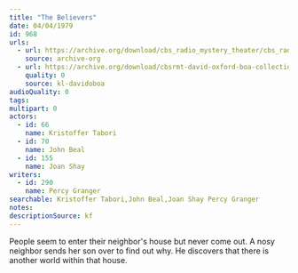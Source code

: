 ```yaml
---
title: "The Believers"
date: 04/04/1979
id: 968
urls: 
  - url: https://archive.org/download/cbs_radio_mystery_theater/cbs_radio_mystery_theater-0951-1000.zip/cbs_radio_mystery_theater-0951-1000%2Fcbsrmt_0968_the_believers.mp3
    source: archive-org
  - url: https://archive.org/download/cbsrmt-david-oxford-boa-collection/CBSRMT-790404-0968-The-Believers-(128-48)_WBBM-JE-{BoA}.mp3
    quality: 0
    source: kl-davidoboa
audioQuality: 0
tags: 
multipart: 0
actors:  
  - id: 66
    name: Kristoffer Tabori  
  - id: 70
    name: John Beal  
  - id: 155
    name: Joan Shay
writers:  
  - id: 290
    name: Percy Granger
searchable: Kristoffer Tabori,John Beal,Joan Shay Percy Granger
notes: 
descriptionSource: kf
---
```

People seem to enter their neighbor's house but never come out. A nosy neighbor sends her son over to find out why. He discovers that there is another world within that house.